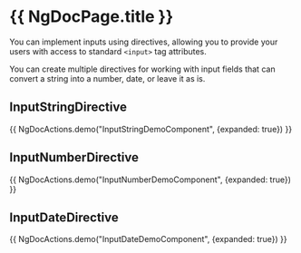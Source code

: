 # {{ NgDocPage.title }}

You can implement inputs using directives, allowing you to provide your users with access to
standard `<input>` tag attributes.

You can create multiple directives for working with input fields that can convert a string into a
number, date, or leave it as is.

## InputStringDirective

{{ NgDocActions.demo("InputStringDemoComponent", {expanded: true}) }}

## InputNumberDirective

{{ NgDocActions.demo("InputNumberDemoComponent", {expanded: true}) }}

## InputDateDirective

{{ NgDocActions.demo("InputDateDemoComponent", {expanded: true}) }}
